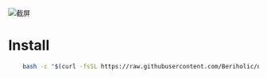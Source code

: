 ![截屏](https://picss.sunbangyan.cn/2023/11/20/ea0e99e55e8f2b4cd2d40753a7c88bd9.jpeg)

# Install

```bash
    bash -c "$(curl -fsSL https://raw.githubusercontent.com/Beriholic/nvimdots/install.sh)"
```


